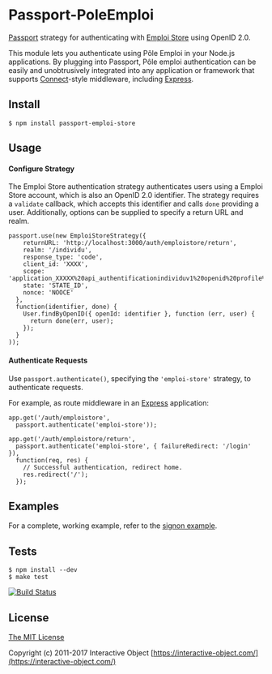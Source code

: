 # Passport-PoleEmploi

[Passport](https://github.com/jaredhanson/passport) strategy for authenticating
with [Emploi Store](http://www.emploi-store.fr/) using OpenID 2.0.

This module lets you authenticate using Pôle Emploi in your Node.js applications.
By plugging into Passport, Pôle emploi authentication can be easily and
unobtrusively integrated into any application or framework that supports
[Connect](http://www.senchalabs.org/connect/)-style middleware, including
[Express](http://expressjs.com/).


## Install

    $ npm install passport-emploi-store

## Usage

#### Configure Strategy

The Emploi Store authentication strategy authenticates users using a Emploi Store account,
which is also an OpenID 2.0 identifier.  The strategy requires a `validate`
callback, which accepts this identifier and calls `done` providing a user.
Additionally, options can be supplied to specify a return URL and realm.

    passport.use(new EmploiStoreStrategy({
        returnURL: 'http://localhost:3000/auth/emploistore/return',
        realm: '/individu',
        response_type: 'code',
        client_id: 'XXXX',
        scope: 'application_XXXXX%20api_authentificationindividuv1%20openid%20profile%20email',
        state: 'STATE_ID',
        nonce: 'NOOCE'
      },
      function(identifier, done) {
        User.findByOpenID({ openId: identifier }, function (err, user) {
          return done(err, user);
        });
      }
    ));

#### Authenticate Requests

Use `passport.authenticate()`, specifying the `'emploi-store'` strategy, to
authenticate requests.

For example, as route middleware in an [Express](http://expressjs.com/)
application:

    app.get('/auth/emploistore',
      passport.authenticate('emploi-store'));

    app.get('/auth/emploistore/return', 
      passport.authenticate('emploi-store', { failureRedirect: '/login' }),
      function(req, res) {
        // Successful authentication, redirect home.
        res.redirect('/');
      });

## Examples

For a complete, working example, refer to the [signon example](https://github.com/InteractiveObject/passport-emploi-store/tree/master/examples/signon).

## Tests

    $ npm install --dev
    $ make test

[![Build Status](https://secure.travis-ci.org/InteractiveObject/passport-emploi-store.png)](http://travis-ci.org/InteractiveObject/passport-emploi-store)


## License

[The MIT License](http://opensource.org/licenses/MIT)

Copyright (c) 2011-2017 Interactive Object [https://interactive-object.com/](https://interactive-object.com/)

